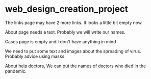 # web_design_creation_project

The links page may have 2 more links. It looks a little bit empty now.

About page needs a text. Probably we will write our names.

Cases page is empty and I don't have anything in mind

We need to put some text and images about the spreading of virus. Probably advice using masks.

About help doctors, We can put the names of doctors who died in the pandemic.
